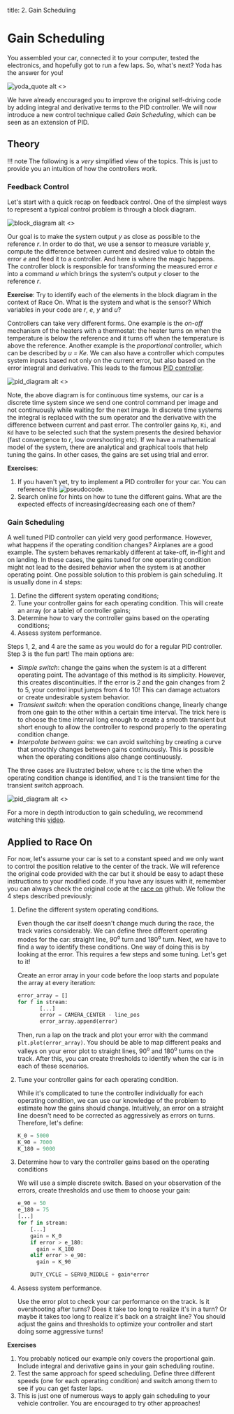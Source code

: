 title: 2. Gain Scheduling

# Gain Scheduling

You assembled your car, connected it to your computer, tested the electronics, and hopefully got to run a few laps. So, what's next? Yoda has the answer for you!

![yoda_quote alt <>](../images/yoda_quote.gif "Master Yoda")
<!-- <img src="yoda_quote.gif" alt="Master Yoda" class="center"> -->

We have already encouraged you to improve the original self-driving code by adding integral and derivative terms to the PID controller. We will now introduce a new control technique called *Gain Scheduling*, which can be seen as an extension of PID.

## Theory
!!! note 
    The following is a *very* simplified view of the topics. This is just to provide you an intuition of how the controllers work.


### Feedback Control
Let's start with a quick recap on feedback control. One of the simplest ways to represent a typical control problem is through a block diagram.

![block_diagram alt <>](./../images/basic_block_diagram-1.png "Block Diagram")

Our goal is to make the system output *y* as close as possible to the reference *r*. In order to do that, we use a sensor to measure variable *y*, compute the difference between current and desired value to obtain the error *e* and feed it to a controller. And here is where the magic happens. The controller block is responsible for transforming the measured error *e* into a command *u* which brings the system's output *y* closer to the reference *r*.

**Exercise**:
Try to identify each of the elements in the block diagram in the context of Race On. What is the system and what is the sensor? Which variables in your code are *r*, *e*, *y* and *u*?

Controllers can take very different forms. One example is the *on-off* mechanism of the heaters with a thermostat: the heater turns on when the temperature is below the reference and it turns off when the temperature is above the reference. Another example is the *proportional* controller, which can be described by *u = Ke*. We can also have a controller which computes system inputs based not only on the current error, but also based on the error integral and derivative. This leads to the famous [PID controller](https://en.wikipedia.org/wiki/PID_controller "Wikipedia: PID").

![pid_diagram alt <>](./../images/pid_block_diagram-1.png "PID block diagram")

Note, the above diagram is for continuous time systems, our car is a discrete time system since we send one control command per image and not continuously while waiting for the next image. In discrete time systems the integral is replaced with the sum operator and the derivative with the difference between current and past error. The controller gains ```Kp```, ```Ki```, and ```Kd``` have to be selected such that the system presents the desired behavior (fast convergence to *r*, low overshooting etc). If we have a mathematical model of the system, there are analytical and graphical tools that help tuning the gains. In other cases, the gains are set using trial and error.

**Exercises**:

1. If you haven't yet, try to implement a PID controller for your car. You can reference this ![pseudocode](https://en.wikipedia.org/wiki/PID_controller#Pseudocode "Wikipedia: PID").
2. Search online for hints on how to tune the different gains. What are the expected effects of increasing/decreasing each one of them?

### Gain Scheduling
A well tuned PID controller can yield very good performance. However, what happens if the operating condition changes? Airplanes are a good example. The system behaves remarkably different at take-off, in-flight and on landing. In these cases, the gains tuned for one operating condition might not lead to the desired behavior when the system is at another operating point. One possible solution to this problem is gain scheduling. It is usually done in 4 steps:

1. Define the different system operating conditions;
2. Tune your controller gains for each operating condition. This will create an array (or a table) of controller gains;
3. Determine how to vary the controller gains based on the operating conditions;
4. Assess system performance.

Steps 1, 2, and 4 are the same as you would do for a regular PID controller. Step 3 is the fun part! The main options are:

* *Simple switch*: change the gains when the system is at a different operating point. The advantage of this method is its simplicity. However, this creates discontinuities. If the error is 2 and the gain changes from 2 to 5, your control input jumps from 4 to 10! This can damage actuators or create undesirable system behavior.
* *Transient switch*: when the operation conditions change, linearly change from one gain to the other within a certain time interval. The trick here is to choose the time interval long enough to create a smooth transient but short enough to allow the controller to respond properly to the operating condition change.
* *Interpolate between gains*: we can avoid switching by creating a curve that smoothly changes between gains continuously. This is possible when the operating conditions also change continuously.

The three cases are illustrated below, where ```tc``` is the time when the operating condition change is identified, and ```T``` is the transient time for the transient switch approach.

![pid_diagram alt <>](../images/switches.png "PID block diagram")
<!-- <img src="./../images/switches.png" alt="drawing" width="500" class="center"/> -->

For a more in depth introduction to gain scheduling, we recommend watching this [video](https://www.youtube.com/watch?v=YiUjAV1bhKs).

## Applied to Race On

For now, let's assume your car is set to a constant speed and we only want to control the position relative to the center of the track. We will reference the original code provided with the car but it should be easy to adapt these instructions to your modified code. If you have any issues with it, remember you can always check the original code at the [race on](https://github.com/race-on) github. We follow the 4 steps described previously:

1. Define the different system operating conditions.

    Even though the car itself doesn't change much during the race, the track varies considerably. We can define three different operating modes for the car: straight line, 90<sup>o</sup> turn and 180<sup>o</sup> turn.  Next, we have to find a way to identify these conditions. One way of doing this is by looking at the error. This requires a few steps and some tuning. Let's get to it!

    Create an error array in your code before the loop starts and populate the array at every iteration:
    ```python
    error_array = []
    for f in stream:
           [...]
           error = CAMERA_CENTER - line_pos
           error_array.append(error)
    ```
    Then, run a lap on the track and plot your error with the command `plt.plot(error_array)`.   You should be able to map different peaks and valleys on your error plot to straight lines, 90<sup>o</sup> and 180<sup>o</sup> turns on the track. After this, you can create thresholds to identify when the car is in each of these scenarios.

2. Tune your controller gains for each operating condition.

    While it's complicated to tune the controller individually for each operating condition, we can use our knowledge of the problem to estimate how the gains should change. Intuitively, an error on a straight line doesn't need to be corrected as aggressively as errors on turns. Therefore, let's define:
    ```python
    K_0 = 5000
    K_90 = 7000
    K_180 = 9000
    ```

3. Determine how to vary the controller gains based on the operating conditions

    We will use a simple discrete switch. Based on your observation of the errors, create thresholds and use them to choose your gain:
    ```python
    e_90 = 50
    e_180 = 75
    [...]
    for f in stream:
        [...]
        gain = K_0
        if error > e_180:
          gain = K_180
        elif error > e_90:
          gain = K_90

        DUTY_CYCLE = SERVO_MIDDLE + gain*error
    ```

4. Assess system performance.

    Use the error plot to check your car performance on the track. Is it overshooting after turns? Does it take too long to realize it's in a turn? Or maybe it takes too long to realize it's back on a straight line? You should adjust the gains and thresholds to optimize your controller and start doing some aggressive turns!

**Exercises**

1. You probably noticed our example only covers the proportional gain. Include integral and derivative gains in your gain scheduling routine.
2. Test the same approach for speed scheduling. Define three different speeds (one for each operating condition) and switch among them to see if you can get faster laps.
3. This is just one of numerous ways to apply gain scheduling to your vehicle controller. You are encouraged to try other approaches!

